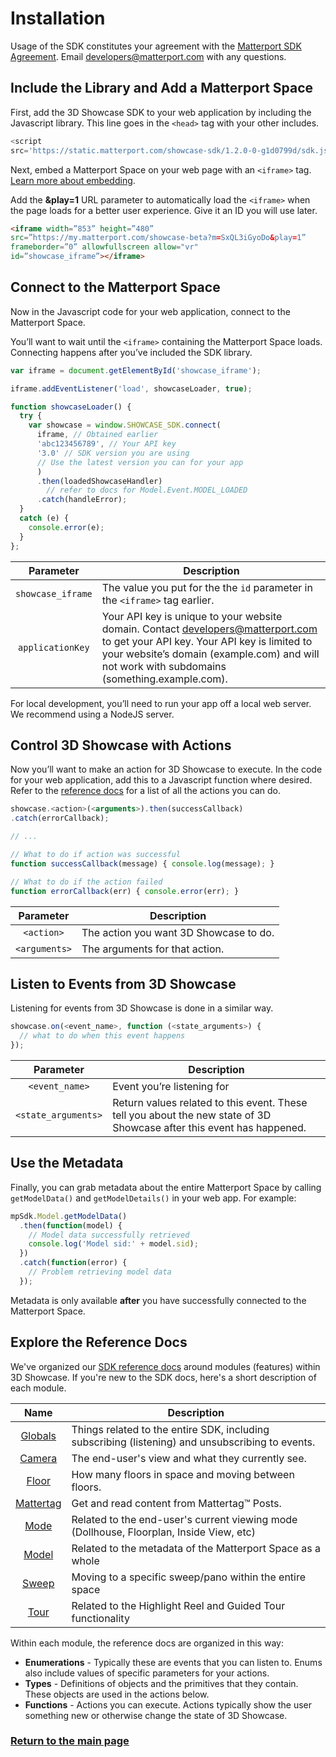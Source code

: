 # Installation


<div class="note">Usage of the SDK constitutes your agreement with the <a href="https://matterport.com/legal/sdk-agreement/">Matterport SDK Agreement</a>. Email <a href="mailto:developers@matterport.com">developers@matterport.com</a> with any questions.</div>

## Include the Library and Add a Matterport Space

First, add the 3D Showcase SDK to your web application by including the Javascript library. This line goes in the `<head>` tag with your other includes.

``` javascript
<script
src='https://static.matterport.com/showcase-sdk/1.2.0-0-g1d0799d/sdk.js'>
```

Next, embed a Matterport Space on your web page with an `<iframe>` tag. [Learn more about embedding](https://support.matterport.com/hc/en-us/articles/115004549347-Embed-a-Space-with-an-iframe-).

Add the **&play=1** URL parameter to automatically load the `<iframe>` when the page loads for a better user experience. Give it an ID you will use later.

``` html
<iframe width=”853” height=”480”
src=”https://my.matterport.com/showcase-beta?m=SxQL3iGyoDo&play=1”
frameborder=”0” allowfullscreen allow="vr"
id=”showcase_iframe”></iframe>
```

## Connect to the Matterport Space

Now in the Javascript code for your web application, connect to the Matterport Space.

You’ll want to wait until the `<iframe>` containing the Matterport Space loads. Connecting happens after you’ve included the SDK library.

``` javascript
var iframe = document.getElementById('showcase_iframe');

iframe.addEventListener('load', showcaseLoader, true);

function showcaseLoader() {
  try {
    var showcase = window.SHOWCASE_SDK.connect(
      iframe, // Obtained earlier
      'abc123456789', // Your API key
      '3.0' // SDK version you are using
      // Use the latest version you can for your app
      )
      .then(loadedShowcaseHandler)
        // refer to docs for Model.Event.MODEL_LOADED
      .catch(handleError);
  }
  catch (e) {
    console.error(e);
  }
};
```

Parameter | Description
:---: | ---
`showcase_iframe` | The value you put for the the `id` parameter in the `<iframe>` tag earlier.
`applicationKey` | Your API key is unique to your website domain. Contact <developers@matterport.com> to get your API key. Your API key is limited to your website’s domain (example.com) and will not work with subdomains (something.example.com).


<div class="note">For local development, you’ll need to run your app off a local web server. We recommend using a NodeJS server.</div>


## Control 3D Showcase with Actions

Now you’ll want to make an action for 3D Showcase to execute. In the code for your web application, add this to a Javascript function where desired. Refer to the [reference docs](reference/index.html) for a list of all the actions you can do.

```javascript
showcase.<action>(<arguments>).then(successCallback)
.catch(errorCallback);

// ...

// What to do if action was successful
function successCallback(message) { console.log(message); }

// What to do if the action failed
function errorCallback(err) { console.error(err); }
```

Parameter | Description
:---: | ---
`<action>` | The action you want 3D Showcase to do.
`<arguments>` | The arguments for that action.


## Listen to Events from 3D Showcase

Listening for events from 3D Showcase is done in a similar way.

```javascript
showcase.on(<event_name>, function (<state_arguments>) {
  // what to do when this event happens
});
```

Parameter | Description
:-----: | -----
`<event_name>` | Event you’re listening for
`<state_arguments>` | Return values related to this event. These tell you about the new state of 3D Showcase after this event has happened.


## Use the Metadata

Finally, you can grab metadata about the entire Matterport Space by calling `getModelData()` and `getModelDetails()` in your web app. For example:

``` javascript
mpSdk.Model.getModelData()
  .then(function(model) {
    // Model data successfully retrieved
    console.log('Model sid:' + model.sid);
  })
  .catch(function(error) {
    // Problem retrieving model data
  });
```

Metadata is only available **after** you have successfully connected to the Matterport Space.


## Explore the Reference Docs

We've organized our [SDK reference docs](reference/index.html) around modules (features) within 3D Showcase. If you're new to the SDK docs, here's a short description of each module.

Name | Description
:---: | ---
[Globals](reference/index.html) | Things related to the entire SDK, including subscribing (listening) and unsubscribing to events.
[Camera](reference/modules/camera.html) | The end-user's view and what they currently see.
[Floor](reference/modules/floor.html) | How many floors in space and moving between floors.
[Mattertag](reference/modules/mattertag.html) | Get and read content from Mattertag™ Posts.
[Mode](reference/modules/mode.html) | Related to the end-user's current viewing mode (Dollhouse, Floorplan, Inside View, etc)
[Model](reference/modules/model.html) | Related to the metadata of the Matterport Space as a whole
[Sweep](reference/modules/sweep.html) | Moving to a specific sweep/pano within the entire space
[Tour](reference/modules/tour.html) | Related to the Highlight Reel and Guided Tour functionality

Within each module, the reference docs are organized in this way:
- **Enumerations** - Typically these are events that you can listen to. Enums also include values of specific parameters for your actions.
- **Types** - Definitions of objects and the primitives that they contain. These objects are used in the actions below.
- **Functions** - Actions you can execute. Actions typically show the user something new or otherwise change the state of 3D Showcase.


### [Return to the main page](index.md)
